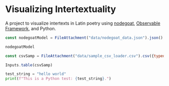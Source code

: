 # Visualizing Intertextuality

A project to visualize intertexts in Latin poetry using [nodegoat](https://nodegoat.net/), [Observable Framework](https://observablehq.com/framework/), and Python.

```js
const nodegoatModel = FileAttachment("data/nodegoat_data.json").json()
```

```js
nodegoatModel
```

```js
const csvSamp = FileAttachment("data/sample_csv_loader.csv").csv({typed: true})
```

```js
Inputs.table(csvSamp)
```

```python
test_string = "hello world"
print(f"This is a Python test: {test_string}.")
```